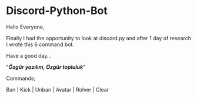 # Discord-Python-Bot

Hello Everyone,

Finally I had the opportunity to look at discord.py and after 1 day of research I wrote this 6 command bot.

Have a good day...

"**_Özgür yazılım, Özgür topluluk_**"

Commands;

Ban | Kick | Unban | Avatar | Rolver | Clear
